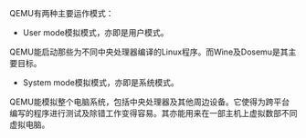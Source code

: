 QEMU有两种主要运作模式：

* User mode模拟模式，亦即是用户模式。

QEMU能启动那些为不同中央处理器编译的Linux程序。而Wine及Dosemu是其主要目标。
* System mode模拟模式，亦即是系统模式。

QEMU能模拟整个电脑系统，包括中央处理器及其他周边设备。它使得为跨平台编写的程序进行测试及除错工作变得容易。其亦能用来在一部主机上虚拟数部不同虚拟电脑。
